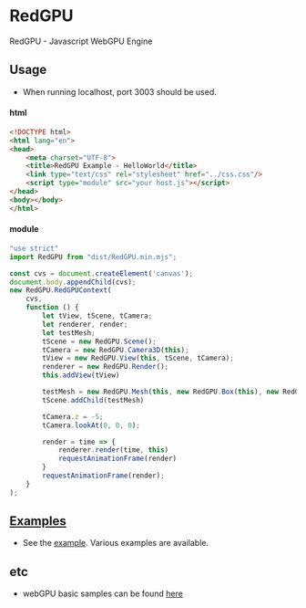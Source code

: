 # RedGPU
RedGPU - Javascript WebGPU Engine

## Usage
- When running localhost, port 3003 should be used.
#### html
```html
<!DOCTYPE html>
<html lang="en">
<head>
    <meta charset="UTF-8">
    <title>RedGPU Example - HelloWorld</title>
    <link type="text/css" rel="stylesheet" href="../css.css"/>
    <script type="module" src="your host.js"></script>
</head>
<body></body>
</html>
```

#### module
```javascript
"use strict"
import RedGPU from "dist/RedGPU.min.mjs";

const cvs = document.createElement('canvas');
document.body.appendChild(cvs);
new RedGPU.RedGPUContext(
	cvs,
	function () {
		let tView, tScene, tCamera;
		let renderer, render;
		let testMesh;
		tScene = new RedGPU.Scene();
		tCamera = new RedGPU.Camera3D(this);
		tView = new RedGPU.View(this, tScene, tCamera);
		renderer = new RedGPU.Render();
		this.addView(tView)

		testMesh = new RedGPU.Mesh(this, new RedGPU.Box(this), new RedGPU.ColorMaterial(this))
		tScene.addChild(testMesh)

		tCamera.z = -5;
		tCamera.lookAt(0, 0, 0);

		render = time => {
			renderer.render(time, this)
			requestAnimationFrame(render)
		}
		requestAnimationFrame(render);
	}
);
```
## [Examples](https://redcamel.github.io/RedGPU/examples/)
   - See the [example](https://redcamel.github.io/RedGPU/examples/). Various examples are available.


## etc
 - webGPU basic samples can be found [here](https://github.com/redcamel/webgpu)
